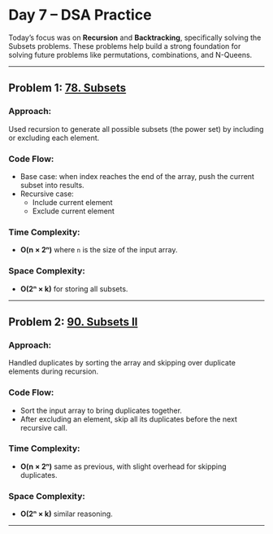 # Day 7 – DSA Practice 

Today’s focus was on **Recursion** and **Backtracking**, specifically solving the Subsets problems. These problems help build a strong foundation for solving future problems like permutations, combinations, and N-Queens.

---

## Problem 1: [78. Subsets](https://leetcode.com/problems/subsets/)

### Approach:
Used recursion to generate all possible subsets (the power set) by including or excluding each element.

### Code Flow:
- Base case: when index reaches the end of the array, push the current subset into results.
- Recursive case: 
  - Include current element
  - Exclude current element

### Time Complexity:
- **O(n × 2ⁿ)** where `n` is the size of the input array.

### Space Complexity:
- **O(2ⁿ × k)** for storing all subsets.

---

## Problem 2: [90. Subsets II](https://leetcode.com/problems/subsets-ii/)

### Approach:
Handled duplicates by sorting the array and skipping over duplicate elements during recursion.

### Code Flow:
- Sort the input array to bring duplicates together.
- After excluding an element, skip all its duplicates before the next recursive call.

### Time Complexity:
- **O(n × 2ⁿ)** same as previous, with slight overhead for skipping duplicates.

### Space Complexity:
- **O(2ⁿ × k)** similar reasoning.

---

